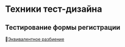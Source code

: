 # Техники тест-дизайна
## Тестирование формы регистрации
🔗[Эквивалентное разбиение](https://docs.google.com/spreadsheets/d/1-ez-MuN-oFYMX1vp6roQg2ueN5UQIWEotCBFmmQkxUA/edit?gid=1618612150#gid=1618612150)  

